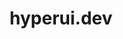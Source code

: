 ---
title: hyperui.dev
href: https://www.hyperui.dev/
publishDate: 2019-10-02 00:00:00
img: /assets/img/stock-4.jpg
img_alt: hyperui
description: |
  Free Open Source Tailwind CSS Components | HyperUI
---